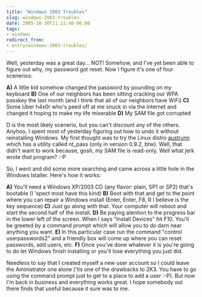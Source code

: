 ```yaml
---
title: "Windows 2003 Troubles"
slug: windows-2003-troubles
date: 2005-10-30T11:11:48-06:00
tags:
- windows
redirect_from:
- entry/windows-2003-troubles/
---
```

Well, yesterday was a great day... NOT! Somehow, and I've yet been able to figure out why, my password got reset. Now I figure it's one of four scenerios:

**A)** A little kid somehow changed the password by pounding on my keyboard
**B)** One of our neighbors has been sitting cracking our WPA passkey the last month (and I think that all of our neighbors have WiFi)
**C)** Some Uber h4x0r who's peed off at me snuck in via the internet and changed it hoping to make my life miserable
**D)** My SAM file got corrupted

D is the most likely scenerio, but you can't discount any of the others. Anyhoo, I spent most of yesterday figuring out how to undo it without reinstalling Windows. My first thought was to try the Linux distro [austrumi](http://cyti.latgola.lv/ruuni/index_en.html) which has a utility called nt_pass (only in version 0.9.2, btw). Well, that didn't want to work because, gosh, my SAM file is read-only. Well what jerk wrote _that_ program? :-P

So, I went and did some more searching and came across a little hole in the Windows Istaller. Here's how it works:

**A)** You'll need a Windows XP/2003 CD (any flavor: plain, SP1 or SP2) that's bootable (I 'spect most have this kind)
**B)** Boot with that and get to the point where you can repair a Windows install (Enter, Enter, F8, R I believe is the key sequence)
**C)** Just go along with that. Your computer will reboot and start the second half of the install.
**D)** Be paying atention to the progress bar in the lower left of the screen. When I says "Install Devices" hit F10. You'll be greeted by a command prompt which will allow you to do darn near anything you want.
**E)** In this particular case run the command "control userpasswords2" and a friendly box will come up where you can reset passwords, add users, etc.
**F)** Once you've done whatever it is you're going to do let Windows finish installing or you'll lose everything you just did.

Needless to say that I created myself a new user account so I could leave the Aministrator one alone ('tis one of the drawbacks to 2K3. You have to go using the command prompt just to get to a place to add a user :-P). But now I'm back in business and everything works great. I hope somebody out there finds that useful because it sure was to me.
